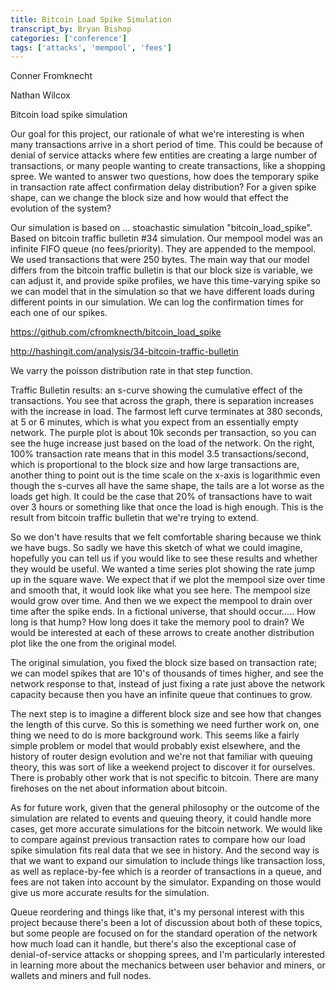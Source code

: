```yaml
---
title: Bitcoin Load Spike Simulation
transcript_by: Bryan Bishop
categories: ['conference']
tags: ['attacks', 'mempool', 'fees']
---
```


Conner Fromknecht

Nathan Wilcox


Bitcoin load spike simulation

Our goal for this project, our rationale of what we're interesting is when many transactions arrive in a short period of time. This could be because of denial of service attacks where few entities are creating a large number of transactions, or many people wanting to create transactions, like a shopping spree. We wanted to answer two questions, how does the temporary spike in transaction rate affect confirmation delay distribution? For a given spike shape, can we change the block size and how would that effect the evolution of the system?

Our simulation is based on ... stoachastic simulation "bitcoin\_load\_spike". Based on bitcoin traffic bulletin #34 simulation. Our mempool model was an infinite FIFO queue (no fees/priority). They are appended to the mempool. We used transactions that were 250 bytes. The main way that our model differs from the bitcoin traffic bulletin is that our block size is variable, we can adjust it, and provide spike profiles, we have this time-varying spike so we can model that in the simulation so that we have different loads during different points in our simulation. We can log the confirmation times for each one of our spikes.

<https://github.com/cfromknecth/bitcoin_load_spike>

<http://hashingit.com/analysis/34-bitcoin-traffic-bulletin>

We varry the poisson distribution rate in that step function.

Traffic Bulletin results: an s-curve showing the cumulative effect of the transactions. You see that across the graph, there is separation increases with the increase in load. The farmost left curve terminates at 380 seconds, at 5 or 6 minutes, which is what you expect from an essentially empty network. The purple plot is about 10k seconds per transaction, so you can see the huge increase just based on the load of the network. On the right, 100% transaction rate means that in this model 3.5 transactions/second, which is proportional to the block size and how large transactions are, another thing to point out is the time scale on the x-axis is logarithmic even though the s-curves all have the same shape, the tails are a lot worse as the loads get high. It could be the case that 20% of transactions have to wait over 3 hours or something like that once the load is high enough. This is the result from bitcoin traffic bulletin that we're trying to extend.

So we don't have results that we felt comfortable sharing because we think we have bugs. So sadly we have this sketch of what we could imagine, hopefully you can tell us if you would like to see these results and whether they would be useful. We wanted a time series plot showing the rate jump up in the square wave. We expect that if we plot the mempool size over time and smooth that, it would look like what you see here. The mempool size would grow over time. And then we we expect the mempool to drain over time after the spike ends. In a fictional universe, that should occur..... How long is that hump? How long does it take the memory pool to drain? We would be interested at each of these arrows to create another distribution plot like the one from the original model.

The original simulation, you fixed the block size based on transaction rate; we can model spikes that are 10's of thousands of times higher, and see the network response to that, instead of just fixing a rate just above the network capacity because then you have an infinite queue that continues to grow.

The next step is to imagine a different block size and see how that changes the length of this curve. So this is something we need further work on, one thing we need to do is more background work. This seems like a fairly simple problem or model that would probably exist elsewhere, and the history of router design evolution and we're not that familiar with queuing theory, this was sort of like a weekend project to discover it for ourselves. There is probably other work that is not specific to bitcoin. There are many firehoses on the net about information about bitcoin.

As for future work, given that the general philosophy or the outcome of the simulation are related to events and queuing theory, it could handle more cases, get more accurate simulations for the bitcoin network. We would like to compare against previous transaction rates to compare how our load spike simulation fits real data that we see in history. And the second way is that we want to expand our simulation to include things like transaction loss, as well as replace-by-fee which is a reorder of transactions in a queue, and fees are not taken into account by the simulator. Expanding on those would give us more accurate results for the simulation.

Queue reordering and things like that, it's my personal interest with this project because there's been a lot of discussion about both of these topics, but some people are focused on for the standard operation of the network how much load can it handle, but there's also the exceptional case of denial-of-service attacks or shopping sprees, and I'm particularly interested in learning more about the mechanics between user behavior and miners, or wallets and miners and full nodes.
